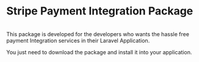 <h1>Stripe Payment Integration Package</h1>
<br>
This package is developed for the developers who wants the hassle free payment Integration services in their Laravel Application.

You just need to download the package and install it into your application.